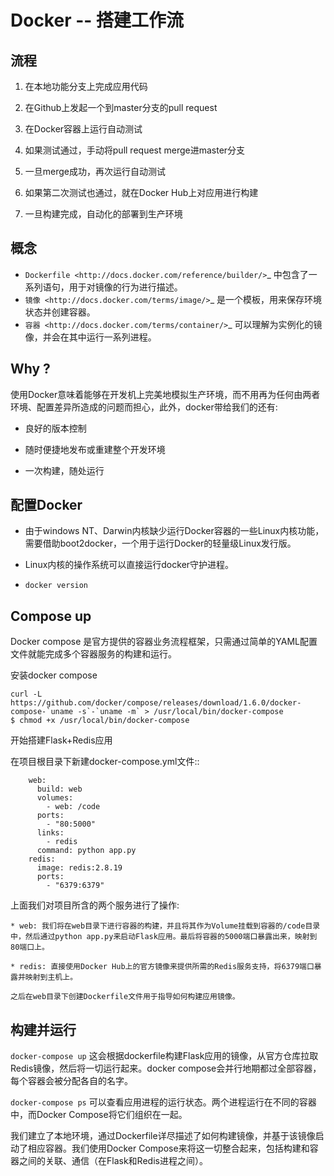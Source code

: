 

Docker -- 搭建工作流
==========================

流程
------

1. 在本地功能分支上完成应用代码

1. 在Github上发起一个到master分支的pull request

1. 在Docker容器上运行自动测试

1. 如果测试通过，手动将pull request merge进master分支

1. 一旦merge成功，再次运行自动测试

1. 如果第二次测试也通过，就在Docker Hub上对应用进行构建

1. 一旦构建完成，自动化的部署到生产环境

概念
------

* `Dockerfile <http://docs.docker.com/reference/builder/>`_ 中包含了一系列语句，用于对镜像的行为进行描述。
* `镜像 <http://docs.docker.com/terms/image/>`_ 是一个模板，用来保存环境状态并创建容器。
* `容器 <http://docs.docker.com/terms/container/>`_ 可以理解为实例化的镜像，并会在其中运行一系列进程。

Why ?
------

  使用Docker意味着能够在开发机上完美地模拟生产环境，而不用再为任何由两者环境、配置差异所造成的问题而担心，此外，docker带给我们的还有:

  * 良好的版本控制
  
  * 随时便捷地发布或重建整个开发环境
  
  * 一次构建，随处运行

配置Docker
------------


  * 由于windows NT、Darwin内核缺少运行Docker容器的一些Linux内核功能，需要借助boot2docker，一个用于运行Docker的轻量级Linux发行版。

  * Linux内核的操作系统可以直接运行docker守护进程。

  * ``docker version`` 

Compose up
------------

  Docker compose 是官方提供的容器业务流程框架，只需通过简单的YAML配置文件就能完成多个容器服务的构建和运行。

安装docker compose
  ```
  curl -L https://github.com/docker/compose/releases/download/1.6.0/docker-compose-`uname -s`-`uname -m` > /usr/local/bin/docker-compose
  $ chmod +x /usr/local/bin/docker-compose
  ``` 
 

  开始搭建Flask+Redis应用

  在项目根目录下新建docker-compose.yml文件::
```
    web:
      build: web
      volumes:
        - web: /code
      ports:
        - "80:5000"
      links:
        - redis
      command: python app.py
    redis:
      image: redis:2.8.19
      ports:
        - "6379:6379"
```

  上面我们对项目所含的两个服务进行了操作:

    * web: 我们将在web目录下进行容器的构建，并且将其作为Volume挂载到容器的/code目录中，然后通过python app.py来启动Flask应用。最后将容器的5000端口暴露出来，映射到80端口上。

    * redis: 直接使用Docker Hub上的官方镜像来提供所需的Redis服务支持，将6379端口暴露并映射到主机上。

    之后在web目录下创建Dockerfile文件用于指导如何构建应用镜像。

构建并运行
-----------

  ``docker-compose up`` 这会根据dockerfile构建Flask应用的镜像，从官方仓库拉取Redis镜像，然后将一切运行起来。docker compose会并行地期都过全部容器，每个容器会被分配各自的名字。

  ``docker-compose ps`` 可以查看应用进程的运行状态。两个进程运行在不同的容器中，而Docker Compose将它们组织在一起。

  我们建立了本地环境，通过Dockerfile详尽描述了如何构建镜像，并基于该镜像启动了相应容器。我们使用Docker Compose来将这一切整合起来，包括构建和容器之间的关联、通信（在Flask和Redis进程之间）。


